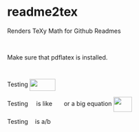 # readme2tex
Renders TeXy Math for Github Readmes

<p align="center"><img src="https://rawgit.com/leegao/readme2tex/master/svgs/010208120712d10736ce1538c65cea64.svg" valign=middle width=134.1614pt height=17.18192pt/></p>

Make sure that pdflatex is installed.
<p align="center"><img src="https://rawgit.com/leegao/readme2tex/master/svgs/68f54940fab28a56a92825fdd2858e01.svg" valign=middle width=49.6154pt height=13.7853pt/></p>

Testing <img src="https://rawgit.com/leegao/readme2tex/master/svgs/95c12626cfd2b3a373ef42123ae3e510.svg" valign=middle width=59.4762pt height=28.1114pt/>

Testing <img src="https://rawgit.com/leegao/readme2tex/master/svgs/332cc365a4987aacce0ead01b8bdcc0b.svg" valign=middle width=11.34532pt height=8.54688pt/> is like <img src="https://rawgit.com/leegao/readme2tex/master/svgs/6177db6fc70d94fdb9dbe1907695fce6.svg" valign=middle width=19.25812pt height=16.18566pt/> or a big equation <img src="https://rawgit.com/leegao/readme2tex/master/svgs/e4b569b15e91615150f55bcf0cdf7f3a.svg" valign=middle width=43.053pt height=34.8686pt/>

Testing <img src="https://rawgit.com/leegao/readme2tex/master/svgs/d6d4bf848820d5b0e6fffa14890188a2.svg" valign=middle width=8.64288pt height=20.699pt/> is a/b